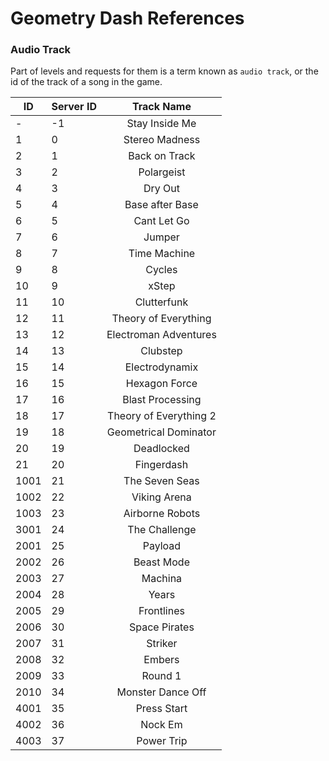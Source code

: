 # Geometry Dash References

### Audio Track

Part of levels and requests for them is a term known as `audio track`, or the id of the track of a song in the game.

|  ID  | Server ID |       Track Name       |
|------|-----------|:----------------------:|
| -    | -1        | Stay Inside Me         |
| 1    | 0         | Stereo Madness         |
| 2    | 1         | Back on Track          |
| 3    | 2         | Polargeist             |
| 4    | 3         | Dry Out                |
| 5    | 4         | Base after Base        |
| 6    | 5         | Cant Let Go            |
| 7    | 6         | Jumper                 |
| 8    | 7         | Time Machine           |
| 9    | 8         | Cycles                 |
| 10   | 9         | xStep                  |
| 11   | 10        | Clutterfunk            |
| 12   | 11        | Theory of Everything   |
| 13   | 12        | Electroman Adventures  |
| 14   | 13        | Clubstep               |
| 15   | 14        | Electrodynamix         |
| 16   | 15        | Hexagon Force          |
| 17   | 16        | Blast Processing       |
| 18   | 17        | Theory of Everything 2 |
| 19   | 18        | Geometrical Dominator  |
| 20   | 19        | Deadlocked             |
| 21   | 20        | Fingerdash             |
| 1001 | 21        | The Seven Seas         |
| 1002 | 22        | Viking Arena           |
| 1003 | 23        | Airborne Robots        |
| 3001 | 24        | The Challenge          |
| 2001 | 25        | Payload                |
| 2002 | 26        | Beast Mode             |
| 2003 | 27        | Machina                |
| 2004 | 28        | Years                  |
| 2005 | 29        | Frontlines             |
| 2006 | 30        | Space Pirates          |
| 2007 | 31        | Striker                |
| 2008 | 32        | Embers                 |
| 2009 | 33        | Round 1                |
| 2010 | 34        | Monster Dance Off      |
| 4001 | 35        | Press Start            |
| 4002 | 36        | Nock Em                |
| 4003 | 37        | Power Trip             |
